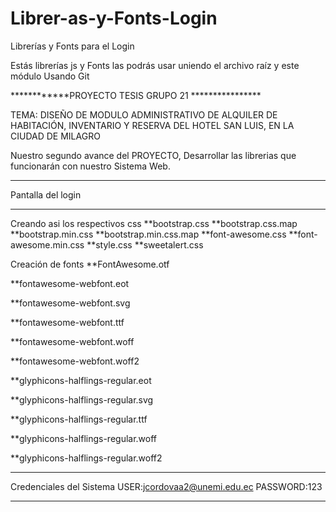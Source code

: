 # Librer-as-y-Fonts-Login
Librerías y Fonts para el Login

Estás librerías js y Fonts las podrás usar 
uniendo el archivo raíz y este módulo
Usando Git


************PROYECTO TESIS GRUPO 21 ****************

TEMA: DISEÑO DE MODULO ADMINISTRATIVO DE ALQUILER DE 
HABITACIÓN, INVENTARIO Y RESERVA DEL HOTEL SAN LUIS, 
EN LA CIUDAD DE MILAGRO

Nuestro segundo avance del PROYECTO,
Desarrollar las librerias que funcionarán con nuestro Sistema Web.

******************
Pantalla del login
******************

Creando asi los respectivos css
 **bootstrap.css
 **bootstrap.css.map
 **bootstrap.min.css
 **bootstrap.min.css.map
 **font-awesome.css
 **font-awesome.min.css
 **style.css
 **sweetalert.css

Creación de fonts
 **FontAwesome.otf

 **fontawesome-webfont.eot

 **fontawesome-webfont.svg

 **fontawesome-webfont.ttf

 **fontawesome-webfont.woff

 **fontawesome-webfont.woff2

 **glyphicons-halflings-regular.eot

 **glyphicons-halflings-regular.svg

 **glyphicons-halflings-regular.ttf

 **glyphicons-halflings-regular.woff

 **glyphicons-halflings-regular.woff2
 
 ************************
 Credenciales del Sistema
 USER:jcordovaa2@unemi.edu.ec
 PASSWORD:123
 ************************
